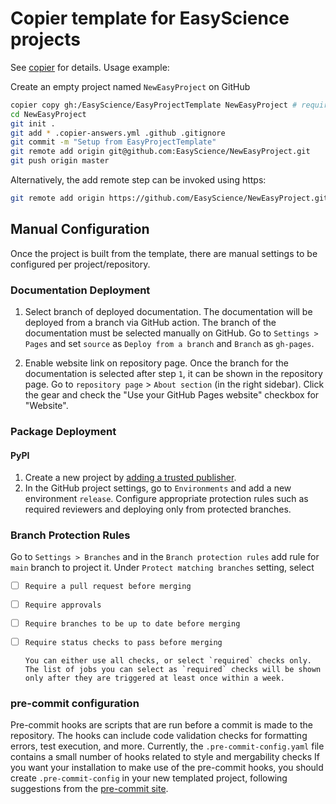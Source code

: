 # Copier template for EasyScience projects

See [copier](https://copier.readthedocs.io/en/stable/) for details.
Usage example:

Create an empty project named `NewEasyProject` on GitHub

```sh
copier copy gh:/EasyScience/EasyProjectTemplate NewEasyProject # requires python>=3.9
cd NewEasyProject
git init .
git add * .copier-answers.yml .github .gitignore
git commit -m "Setup from EasyProjectTemplate"
git remote add origin git@github.com:EasyScience/NewEasyProject.git
git push origin master
```

Alternatively, the add remote step can be invoked using https:
```sh
git remote add origin https://github.com/EasyScience/NewEasyProject.git
```
## Manual Configuration

Once the project is built from the template, there are manual settings to be configured per project/repository.

### Documentation Deployment

1. Select branch of deployed documentation.
   The documentation will be deployed from a branch via GitHub action.
   The branch of the documentation must be selected manually on GitHub.
   Go to `Settings > Pages` and set `source` as  `Deploy from a branch` and `Branch` as `gh-pages`.

2. Enable website link on repository page.
   Once the branch for the documentation is selected after step `1`, it can be shown in the repository page.
   Go to `repository page` > `About section` (in the right sidebar).
   Click the gear and check the "Use your GitHub Pages website" checkbox for "Website".

### Package Deployment

#### PyPI

1. Create a new project by [adding a trusted publisher](https://docs.pypi.org/trusted-publishers/creating-a-project-through-oidc/).
2. In the GitHub project settings, go to `Environments` and add a new environment `release`.
   Configure appropriate protection rules such as required reviewers and deploying only from protected branches.

### Branch Protection Rules
Go to `Settings > Branches` and in the `Branch protection rules` add rule for `main` branch to project it.
Under `Protect matching branches` setting, select
- [ ] `Require a pull request before merging`
- [ ] `Require approvals`
- [ ] `Require branches to be up to date before merging`
- [ ] `Require status checks to pass before merging`

      You can either use all checks, or select `required` checks only.
      The list of jobs you can select as `required` checks will be shown only after they are triggered at least once within a week.

### pre-commit configuration

Pre-commit hooks are scripts that are run before a commit is made to the repository.
The hooks can include code validation checks for formatting errors, test execution, and more.
Currently, the `.pre-commit-config.yaml` file contains a small number of hooks related to style and mergability checks
If you want your installation to make use of the pre-commit hooks, you should create `.pre-commit-config` in your new templated project,
following suggestions from the [pre-commit site](https://pre-commit.com/#new-hooks).

